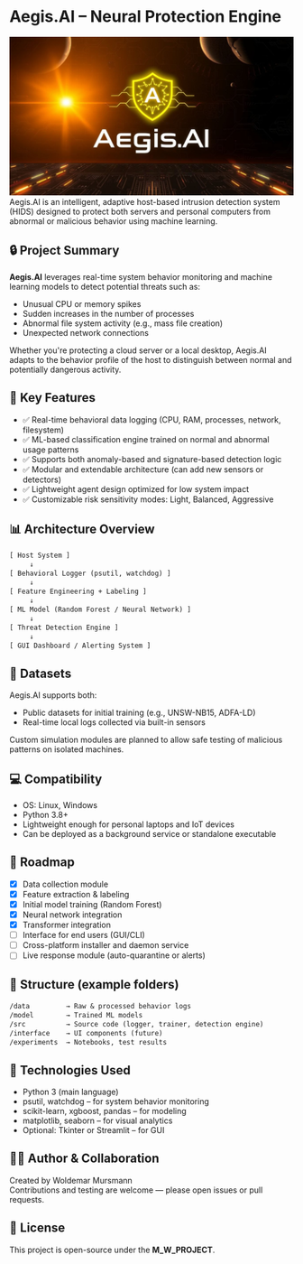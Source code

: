 # Aegis.AI – Neural Protection Engine
![Logo](NewLOGO.jpg)
Aegis.AI is an intelligent, adaptive host-based intrusion detection system (HIDS) designed to protect both servers and personal computers from abnormal or malicious behavior using machine learning.

## 🔒 Project Summary

**Aegis.AI** leverages real-time system behavior monitoring and machine learning models to detect potential threats such as:

- Unusual CPU or memory spikes  
- Sudden increases in the number of processes  
- Abnormal file system activity (e.g., mass file creation)  
- Unexpected network connections  

Whether you're protecting a cloud server or a local desktop, Aegis.AI adapts to the behavior profile of the host to distinguish between normal and potentially dangerous activity.

## 🧠 Key Features

- ✅ Real-time behavioral data logging (CPU, RAM, processes, network, filesystem)
- ✅ ML-based classification engine trained on normal and abnormal usage patterns
- ✅ Supports both anomaly-based and signature-based detection logic
- ✅ Modular and extendable architecture (can add new sensors or detectors)
- ✅ Lightweight agent design optimized for low system impact
- ✅ Customizable risk sensitivity modes: Light, Balanced, Aggressive

## 📊 Architecture Overview

```
[ Host System ]
     ↓
[ Behavioral Logger (psutil, watchdog) ]
     ↓
[ Feature Engineering + Labeling ]
     ↓
[ ML Model (Random Forest / Neural Network) ]
     ↓
[ Threat Detection Engine ]
     ↓
[ GUI Dashboard / Alerting System ]
```

## 🧪 Datasets

Aegis.AI supports both:
- Public datasets for initial training (e.g., UNSW-NB15, ADFA-LD)
- Real-time local logs collected via built-in sensors

Custom simulation modules are planned to allow safe testing of malicious patterns on isolated machines.

## 💻 Compatibility

- OS: Linux, Windows
- Python 3.8+
- Lightweight enough for personal laptops and IoT devices  
- Can be deployed as a background service or standalone executable

## 🚀 Roadmap

- [x] Data collection module  
- [x] Feature extraction & labeling  
- [x] Initial model training (Random Forest)  
- [x] Neural network integration  
- [x] Transformer integration 
- [ ] Interface for end users (GUI/CLI)  
- [ ] Cross-platform installer and daemon service  
- [ ] Live response module (auto-quarantine or alerts)  

## 📁 Structure (example folders)

```
/data         → Raw & processed behavior logs  
/model        → Trained ML models  
/src          → Source code (logger, trainer, detection engine)  
/interface    → UI components (future)  
/experiments  → Notebooks, test results  
```

## 🤖 Technologies Used

- Python 3 (main language)  
- psutil, watchdog – for system behavior monitoring  
- scikit-learn, xgboost, pandas – for modeling  
- matplotlib, seaborn – for visual analytics  
- Optional: Tkinter or Streamlit – for GUI

## 👨‍💻 Author & Collaboration

Created by Woldemar Mursmann  
Contributions and testing are welcome — please open issues or pull requests.

## 📜 License

This project is open-source under the **M_W_PROJECT**.
